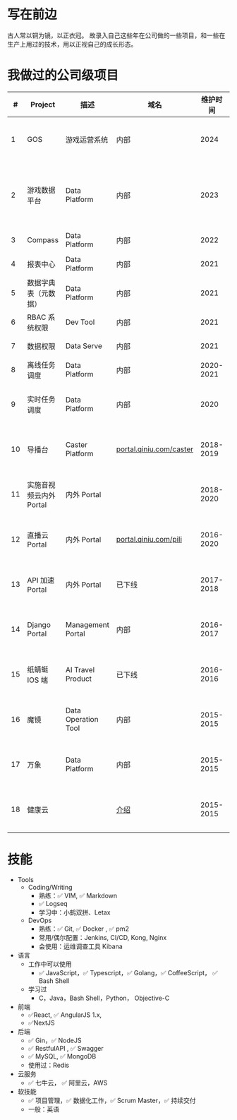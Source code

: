 # 写在前边

古人常以铜为镜，以正衣冠。
故录入自己这些年在公司做的一些项目，和一些在生产上用过的技术，用以正视自己的成长形态。

# 我做过的公司级项目

| #   | Project                 | 描述                | 域名                                                        | 维护时间  | 职责     |
| --- | ----------------------- | ------------------- | ----------------------------------------------------------- | --------- | -------- |
| 1   | GOS                 | 游戏运营系统       | 内部                                                        | 2024      | 后端研发     |
| 2   | 游戏数据平台                 | Data Platform       | 内部                                                        | 2023      | 主导后端研发     |
| 3   | Compass                 | Data Platform       | 内部                                                        | 2022      | 研发     |
| 4   | 报表中心                | Data Platform       | 内部                                                        | 2021      | 重构     |
| 5   | 数据字典表（元数据）    | Data Platform       | 内部                                                        | 2021      | 研发     |
| 6   | RBAC 系统权限           | Dev Tool            | 内部                                                        | 2021      | 初创     |
| 7   | 数据权限                | Data Serve          | 内部                                                        | 2021      | 初创     |
| 8   | 离线任务调度            | Data Platform       | 内部                                                        | 2020-2021 | 初创     |
| 9   | 实时任务调度            | Data Platform       | 内部                                                        | 2020      | 主导研发 |
| 10   | 导播台                  | Caster Platform     | [portal.qiniu.com/caster](https://portal.qiniu.com/caster/) | 2018-2019 | 主导研发 |
| 11  | 实施音视频云内外 Portal | 内外 Portal         |                                                             | 2018-2020 | 主导研发 |
| 12  | 直播云 Portal           | 内外 Portal         | [portal.qiniu.com/pili](https://portal.qiniu.com/pili/)     | 2016-2020 | 主导研发 |
| 13  | API 加速 Portal         | 内外 Portal         | 已下线                                                      | 2017-2018 | 主导研发 |
| 14  | Django Portal           | Management Portal   | 内部                                                        | 2016-2017 | 参与研发 |
| 15  | 纸蜻蜓 IOS 端           | AI Travel Product   | 已下线                                                      | 2016-2016 | 参与研发 |
| 16  | 魔镜                    | Data Operation Tool | 内部                                                        | 2015-2015 | 参与研发 |
| 17  | 万象                    | Data Platform       | 内部                                                        | 2015-2015 | 参与研发 |
| 18  | 健康云                  |                     | [介绍](https://www.wondersgroup.com/06221646567340.html)    | 2015-2015 | 参与研发 |

# 技能

- Tools
  - Coding/Writing
    - 熟练：✅ VIM, ✅ Markdown
    - ✅ Logseq
    - 学习中：小鹤双拼、Letax
  - DevOps
    - 熟练：✅ Git, ✅ Docker , ✅ pm2
    - 常用/偶尔配置：Jenkins, CI/CD, Kong, Nginx
    - 会使用：运维调查工具 Kibana
- 语言
  - 工作中可以使用
    - ✅ JavaScript，✅ Typescript，✅ Golang，✅ CoffeeScript， ✅ Bash Shell
  - 学习过
    - C，Java，Bash Shell，Python， Objective-C
- 前端
  - ✅React, ✅ AngularJS 1.x,
  - ✅NextJS
- 后端
  - ✅ Gin，✅ NodeJS
  - ✅ RestfulAPI , ✅ Swagger
  - ✅ MySQL, ✅ MongoDB
  - 使用过：Redis
- 云服务
  - ✅ 七牛云， ✅ 阿里云，AWS
- 软技能
  - ✅ 项目管理，✅ 数据化工作，✅ Scrum Master，✅ 持续交付
  - 一般：英语
